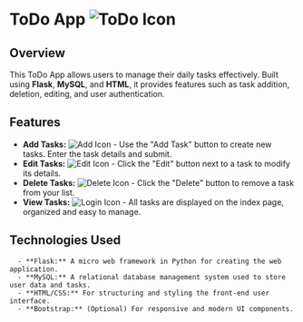 # ToDo App ![ToDo Icon](https://img.icons8.com/ios-filled/50/000000/todo-list.png)

## Overview
This ToDo App allows users to manage their daily tasks effectively. Built using **Flask**, **MySQL**, and **HTML**, it provides features such as task addition, deletion, editing, and user authentication.

## Features
- **Add Tasks:** ![Add Icon](https://img.icons8.com/ios-filled/25/000000/add--v1.png)
         - Use the "Add Task" button to create new tasks. Enter the task details and submit.
- **Edit Tasks:** ![Edit Icon](https://img.icons8.com/ios-filled/25/000000/edit.png)
         - Click the "Edit" button next to a task to modify its details.
- **Delete Tasks:** ![Delete Icon](https://img.icons8.com/ios-filled/25/000000/delete.png)
         - Click the "Delete" button to remove a task from your list. 
- **View Tasks:** ![Login Icon](https://img.icons8.com/ios-filled/25/000000/login-rounded-right.png)
          - All tasks are displayed on the index page, organized and easy to manage.


## Technologies Used
      - **Flask:** A micro web framework in Python for creating the web application.
      - **MySQL:** A relational database management system used to store user data and tasks.
      - **HTML/CSS:** For structuring and styling the front-end user interface.
      - **Bootstrap:** (Optional) For responsive and modern UI components.



